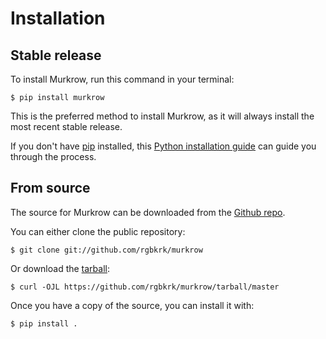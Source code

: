 # Installation

## Stable release

To install Murkrow, run this command in your
terminal:

``` console
$ pip install murkrow
```

This is the preferred method to install Murkrow, as it will always install the most recent stable release.

If you don't have [pip][] installed, this [Python installation guide][]
can guide you through the process.

## From source

The source for Murkrow can be downloaded from
the [Github repo][].

You can either clone the public repository:

``` console
$ git clone git://github.com/rgbkrk/murkrow
```

Or download the [tarball][]:

``` console
$ curl -OJL https://github.com/rgbkrk/murkrow/tarball/master
```

Once you have a copy of the source, you can install it with:

``` console
$ pip install .
```

  [pip]: https://pip.pypa.io
  [Python installation guide]: http://docs.python-guide.org/en/latest/starting/installation/
  [Github repo]: https://github.com/%7B%7B%20cookiecutter.github_username%20%7D%7D/%7B%7B%20cookiecutter.project_slug%20%7D%7D
  [tarball]: https://github.com/%7B%7B%20cookiecutter.github_username%20%7D%7D/%7B%7B%20cookiecutter.project_slug%20%7D%7D/tarball/master
